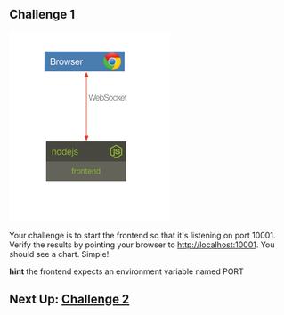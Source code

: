 ## Challenge 1

![image](../images/challenge1.png)

Your challenge is to start the frontend so that it's listening on port 10001. Verify the results by pointing your browser to [http://localhost:10001](). You should see a chart. Simple!


__hint__ the frontend expects an environment variable named PORT


## Next Up: [Challenge 2](../challenge2/README.md)
